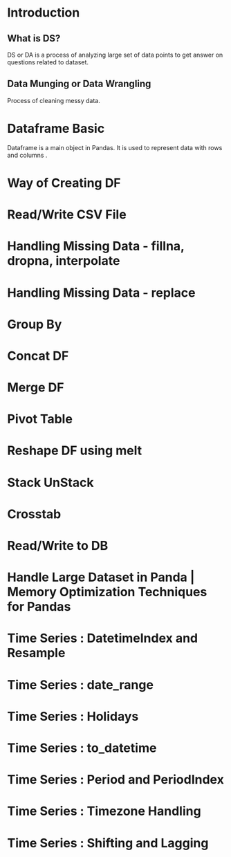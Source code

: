 # Introduction
## What is DS?
DS or DA is a process of analyzing large set of data points to get answer on questions related to dataset.

## Data Munging or Data Wrangling
Process of cleaning messy data.

# Dataframe Basic
Dataframe is a main object in Pandas. It is used to represent data with rows and columns .

# Way of Creating DF

# Read/Write CSV File

# Handling Missing Data - fillna, dropna, interpolate

# Handling Missing Data - replace

# Group By

# Concat DF

# Merge DF

# Pivot Table

# Reshape DF using melt

# Stack UnStack

# Crosstab

# Read/Write to DB

# Handle Large Dataset in Panda | Memory Optimization Techniques for Pandas

# Time Series : DatetimeIndex and Resample
# Time Series : date_range
# Time Series : Holidays
# Time Series : to_datetime
# Time Series : Period and PeriodIndex
# Time Series : Timezone Handling
# Time Series : Shifting and Lagging